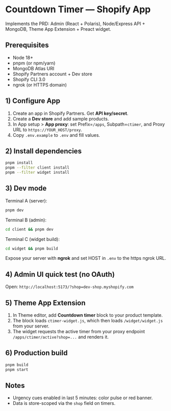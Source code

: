 # Countdown Timer — Shopify App

Implements the PRD: Admin (React + Polaris), Node/Express API + MongoDB, Theme App Extension + Preact widget.

## Prerequisites
- Node 18+
- pnpm (or npm/yarn)
- MongoDB Atlas URI
- Shopify Partners account + Dev store
- Shopify CLI 3.0
- ngrok (or HTTPS domain)

## 1) Configure App
1. Create an app in Shopify Partners. Get **API key/secret**.
2. Create a **Dev store** and add sample products.
3. In App setup > **App proxy**: set Prefix=`/apps`, Subpath=`ctimer`, and Proxy URL to `https://YOUR_HOST/proxy`.
4. Copy `.env.example` to `.env` and fill values.

## 2) Install dependencies
```bash
pnpm install
pnpm --filter client install
pnpm --filter widget install
```

## 3) Dev mode
Terminal A (server):
```bash
pnpm dev
```
Terminal B (admin):
```bash
cd client && pnpm dev
```
Terminal C (widget build):
```bash
cd widget && pnpm build
```

Expose your server with **ngrok** and set HOST in `.env` to the https ngrok URL.

## 4) Admin UI quick test (no OAuth)
Open: `http://localhost:5173/?shop=dev-shop.myshopify.com`

## 5) Theme App Extension
1. In Theme editor, add **Countdown timer** block to your product template.
2. The block loads `ctimer-widget.js`, which then loads `/widget/widget.js` from your server.
3. The widget requests the active timer from your proxy endpoint `/apps/ctimer/active?shop=...` and renders it.

## 6) Production build
```bash
pnpm build
pnpm start
```

## Notes
- Urgency cues enabled in last 5 minutes: color pulse or red banner.
- Data is store-scoped via the `shop` field on timers.
